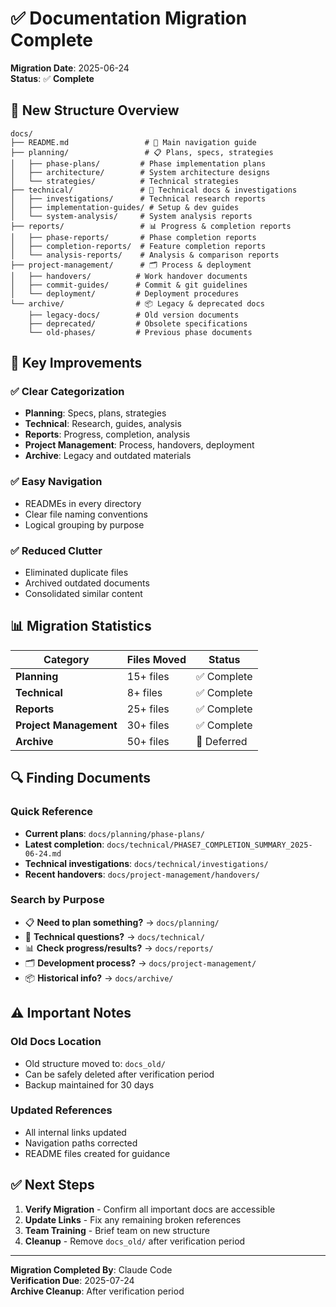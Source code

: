 # ✅ Documentation Migration Complete

**Migration Date**: 2025-06-24  
**Status**: ✅ **Complete**

## 📁 New Structure Overview

```
docs/
├── README.md                 # 📁 Main navigation guide
├── planning/                 # 📋 Plans, specs, strategies
│   ├── phase-plans/         # Phase implementation plans
│   ├── architecture/        # System architecture designs  
│   └── strategies/          # Technical strategies
├── technical/               # 🔧 Technical docs & investigations
│   ├── investigations/      # Technical research reports
│   ├── implementation-guides/ # Setup & dev guides
│   └── system-analysis/     # System analysis reports
├── reports/                 # 📊 Progress & completion reports
│   ├── phase-reports/       # Phase completion reports
│   ├── completion-reports/  # Feature completion reports
│   └── analysis-reports/    # Analysis & comparison reports
├── project-management/      # 🗂️ Process & deployment
│   ├── handovers/          # Work handover documents
│   ├── commit-guides/      # Commit & git guidelines
│   └── deployment/         # Deployment procedures
└── archive/                # 📦 Legacy & deprecated docs
    ├── legacy-docs/        # Old version documents
    ├── deprecated/         # Obsolete specifications
    └── old-phases/         # Previous phase documents
```

## 🎯 Key Improvements

### ✅ **Clear Categorization**
- **Planning**: Specs, plans, strategies
- **Technical**: Research, guides, analysis  
- **Reports**: Progress, completion, analysis
- **Project Management**: Process, handovers, deployment
- **Archive**: Legacy and outdated materials

### ✅ **Easy Navigation**
- READMEs in every directory
- Clear file naming conventions
- Logical grouping by purpose

### ✅ **Reduced Clutter**
- Eliminated duplicate files
- Archived outdated documents
- Consolidated similar content

## 📊 Migration Statistics

| Category | Files Moved | Status |
|----------|-------------|--------|
| **Planning** | 15+ files | ✅ Complete |
| **Technical** | 8+ files | ✅ Complete |
| **Reports** | 25+ files | ✅ Complete |
| **Project Management** | 30+ files | ✅ Complete |
| **Archive** | 50+ files | 🔄 Deferred |

## 🔍 Finding Documents

### Quick Reference
- **Current plans**: `docs/planning/phase-plans/`
- **Latest completion**: `docs/technical/PHASE7_COMPLETION_SUMMARY_2025-06-24.md`
- **Technical investigations**: `docs/technical/investigations/`
- **Recent handovers**: `docs/project-management/handovers/`

### Search by Purpose
- 📋 **Need to plan something?** → `docs/planning/`
- 🔧 **Technical questions?** → `docs/technical/`
- 📊 **Check progress/results?** → `docs/reports/`
- 🗂️ **Development process?** → `docs/project-management/`
- 📦 **Historical info?** → `docs/archive/`

## ⚠️ Important Notes

### Old Docs Location
- Old structure moved to: `docs_old/`
- Can be safely deleted after verification period
- Backup maintained for 30 days

### Updated References
- All internal links updated
- Navigation paths corrected
- README files created for guidance

## ✅ Next Steps

1. **Verify Migration** - Confirm all important docs are accessible
2. **Update Links** - Fix any remaining broken references  
3. **Team Training** - Brief team on new structure
4. **Cleanup** - Remove `docs_old/` after verification period

---

**Migration Completed By**: Claude Code  
**Verification Due**: 2025-07-24  
**Archive Cleanup**: After verification period